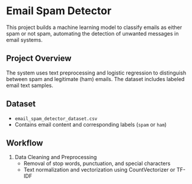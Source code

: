 # Email Spam Detector

This project builds a machine learning model to classify emails as either spam or not spam, automating the detection of unwanted messages in email systems.

## Project Overview

The system uses text preprocessing and logistic regression to distinguish between spam and legitimate (ham) emails. The dataset includes labeled email text samples.

## Dataset

- `email_spam_detector_dataset.csv`
- Contains email content and corresponding labels (`spam` or `ham`)

## Workflow

1. Data Cleaning and Preprocessing  
   - Removal of stop words, punctuation, and special characters  
   - Text normalization and vectorization using CountVectorizer or TF-IDF
